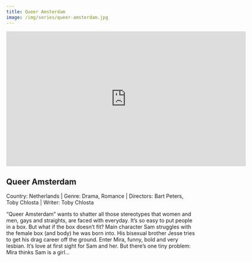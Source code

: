```yaml
---
title: Queer Amsterdam
image: /img/series/queer-amsterdam.jpg
---
```

<iframe src="https://player.vimeo.com/video/281792988?title=0&byline=0&portrait=0" width="640" height="360" frameborder="0" allow="autoplay; fullscreen" allowfullscreen></iframe>

## Queer Amsterdam
Country: Netherlands | Genre: Drama, Romance | Directors: Bart Peters, Toby Chlosta | Writer: Toby Chlosta

“Queer Amsterdam” wants to shatter all those stereotypes that women and men, gays and straights, are faced with everyday. It’s so easy to put people in a box. But what if the box doesn’t fit? Main character Sam struggles with the female box (and body) he was born into. His bisexual brother Jesse tries to get his drag career off the ground. Enter Mira, funny, bold and very lesbian. It’s love at first sight for Sam and her. But there’s one tiny problem: Mira thinks Sam is a girl…